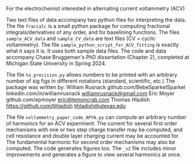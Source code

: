 For the electrochemist interested in alternating current voltammetry (ACV)

Two text files of data accompany two python files for interpreting the data.
The file `fraccalc` is a small python package for computing fractional integrals/derivatives of any order, and for baselining functions.
The files `sample_ACV_data` and `sample_CV_data` are text files (CV = cyclic voltammetry).
The file `sample_python_script_for_ACV_fitting` is exactly what it says it is. It uses both sample data files.
The code and data accompany Chase Bruggeman's PhD dissertation (Chapter 2), completed at Michigan State University in Spring 2024.

The file `to_precision.py` allows numbers to be printed with an arbitrary number of sig figs in different notations (standard, scientific, etc.) The package was written by:
William Rusnack github.com/BebeSparkelSparkel linkedin.com/in/williamrusnack williamrusnack@gmail.com
Eric Moyer github.com/epmoyer eric@lemoncrab.com
Thomas Hladish https://github.com/tjhladish tjhladish@utexas.edu

The file `voltammetry_paper_code_APYA.py` can compute an arbitrary number of harmonics for an ACV experiment. The current for several first order mechanisms with one or two step charge transfer may be computed, and cell resistance and double layer charging current may be accounted for. The fundamental harmonic for second order mechanisms may also be computed. The code generates figures too. The `_v2` file includes minor improvements and generates a figure to view several harmonics at once.

